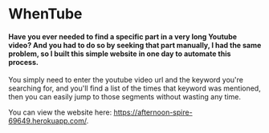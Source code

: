 # WhenTube

#### Have you ever needed to find a specific part in a very long Youtube video? And you had to do so by seeking that part manually, I had the same problem, so I built this simple website in one day to automate this process.

You simply need to enter the youtube video url and the keyword you're searching for, and you'll find a list of the times that keyword was mentioned, then you can easily jump to those segments without wasting any time.

You can view the website here: https://afternoon-spire-69649.herokuapp.com/.
